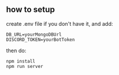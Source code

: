 ## how to setup

create .env file if you don't have it, and add:
```
DB_URL=yourMongoDBUrl
DISCORD_TOKEN=yourBotToken
```
then do:
```
npm install
npm run server
```